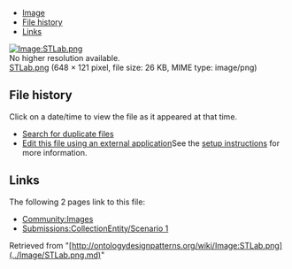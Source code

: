 * [Image](../Image/STLab.png.md#file)
* [File history](../Image/STLab.png.md#filehistory)
* [Links](../Image/STLab.png.md#filelinks)

[![Image:STLab.png](../../../images/1/11/STLab.png)](../../../images/1/11/STLab.png)  
No higher resolution available.  
[STLab.png](../../../images/1/11/STLab.png)‎ (648 × 121 pixel, file size: 26 KB, MIME type: image/png)

## File history

Click on a date/time to view the file as it appeared at that time.



  
* [Search for duplicate files](http://ontologydesignpatterns.org/wiki/Special:FileDuplicateSearch/STLab.png "Special:FileDuplicateSearch/STLab.png")
* [Edit this file using an external application](http://ontologydesignpatterns.org/wiki/index.php?title=Image:STLab.png&action=edit&externaledit=true&mode=file "Image:STLab.png")See the [setup instructions](http://www.mediawiki.org/wiki/Manual:External_editors "http://www.mediawiki.org/wiki/Manual:External_editors") for more information.

## Links



The following 2 pages link to this file:


* [Community:Images](../Community/Images.md "Community:Images")
* [Submissions:CollectionEntity/Scenario 1](../Submissions/CollectionEntity/Scenario_1.md "Submissions:CollectionEntity/Scenario 1")


Retrieved from "[http://ontologydesignpatterns.org/wiki/Image:STLab.png](../Image/STLab.png.md)"